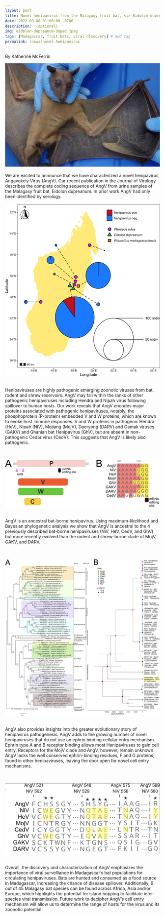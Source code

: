 ```yaml
---
layout: post
title: Novel henipavirus from the Malagasy fruit bat, <i> Eidolon dupreanum </i>!
date: 2022-09-08 01:00:00 -0700
description:  (optional)
img: eidolon-dupreanum-duped.jpeg
tags: [Madagascar, fruit bats, viral discovery] # add tag
permalink: /news/novel-henipavirus
---
```

By Katherine McFerrin

<img src="/assets/img/eidolon-dupreanum-duped.jpeg" alt="eidolon" class="float-start col-md-5" />

<br> 
<br />
We are excited to announce that we have characterized a novel henipavirus, Angavokely Virus (AngV). Our recent publication in the Journal of Virology describes the complete coding sequence of AngV from urine samples of the Malagasy fruit bat, Eidolon dupreanum. In prior work AngV had only been identified by serology.

<br> 
<br> 

<img src="/assets/img/Madera2022Fig1.jpg" alt="sampling site" class="float-start col-md-12" />

<br> 
<br> 

Henipaviruses are highly pathogenic emerging zoonotic viruses from bat, rodent and shrew reservoirs. AngV may fall within the ranks of other pathogenic henipaviruses including Hendra and Nipah virus following spillover to human hosts. Our work reveals that AngV encodes major proteins associated with pathogenic henipaviruses, notably, the phosphoprotein (P-protein) embedded V and W proteins, which are known to evoke host immune responses. V and W proteins in pathogenic Hendra (HeV), Nipah (NiV), Mojiang (MojV), Daeryong (DARV) and Gamak viruses (GAKV) and Ghanian bat Henipavirus (GhV), but are absent in non-pathogenic Cedar virus (CedV). This suggests that AngV is likely also pathogenic.

<br> 
<br> 

<img src="/assets/img/Madera2022Fig3.jpg" alt="pathogenic protein residues" class="float-start col-md-12" />

<br> 
<br> 

AngV is an ancestral bat-borne henipavirus. Using maximum-likelihood and Bayesian phylogenetic analysis we show that AngV is ancestral to the 4 previously described bat-borne henipaviruses (NiV, HeV, CedV, and GhV) but more recently evolved than the rodent and shrew-borne clade of MojV, GAKV, and DARV.  

<br> 
<br> 

<img src="/assets/img/Madera2022Fig4.jpg" alt="henipavirus phylogenetic trees" class="float-start col-md-12" />

<br> 
<br> 

AngV also provides insights into the greater evolutionary story of henipavirus pathogenesis. AngV adds to the growing number of novel henipaviruses that do not use an ephrin binding cellular entry mechanism. Ephrin type A and B receptor binding allows most Henipaviruses to gain cell entry. Receptors for the MojV clade and AngV, however, remain unknown. AngV lacks the well conserved ephrin-binding residues, F and G proteins, found in other henipaviruses, leaving the door open for novel cell entry mechanisms.

<br> 
<br> 

<img src="/assets/img/Madera2022Fig5.jpg" alt="ephrin" class="float-start col-md-12" />

<br> 
<br> 

Overall, the discovery and characterization of AngV emphasizes the importance of viral survelliance in Madagascar’s bat populations for circulating henipaviruses. Bats are hunted and consumed as a food source in Madagascar, increasing the chance of disease spillover. Additionally, 9 out of 45 Malagasy bat species can be found across Africa, Asia and/or Europe, which highlights the potential for island hopping to facilitate inter-species viral transmission. Future work to decipher AngV’s cell entry mechanism will allow us to determine the range of hosts for the virus and its zoonotic potential.

<br> 
<br />